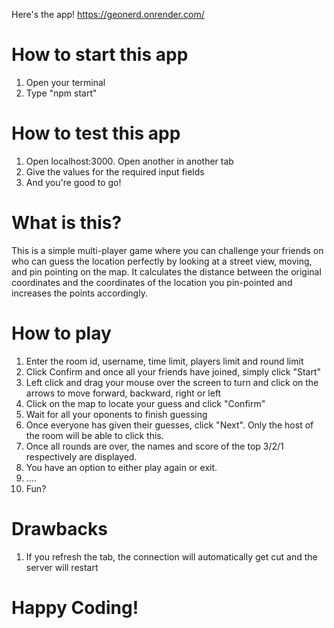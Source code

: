 Here's the app! https://geonerd.onrender.com/
# How to start this app

1. Open your terminal
2. Type "npm start"


# How to test this app

1. Open localhost:3000. Open another in another tab
2. Give the values for the required input fields
3. And you're good to go!

# What is this?

This is a simple multi-player game where you can challenge your friends on who can guess the location perfectly by looking at a street view, moving, and pin pointing on the map. It calculates the distance between the original coordinates and the coordinates of the location you pin-pointed and increases the points accordingly.

# How to play
1. Enter the room id, username, time limit, players limit and round limit
2. Click Confirm and once all your friends have joined, simply click "Start" 
3. Left click and drag your mouse over the screen to turn and click on the arrows to move forward, backward, right or left
4. Click on the map to locate your guess and click "Confirm"
5. Wait for all your oponents to finish guessing
6. Once everyone has given their guesses, click "Next". Only the host of the room will be able to click this.
7. Once all rounds are over, the names and score of the top 3/2/1 respectively are displayed.
8. You have an option to either play again or exit.
9. ....
10. Fun?


# Drawbacks

1. If you refresh the tab, the connection will automatically get cut and the server will restart

# Happy Coding!



